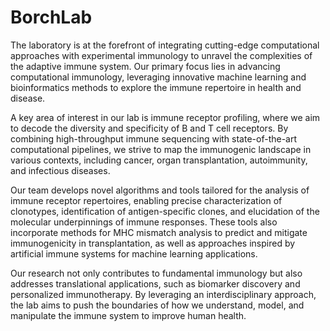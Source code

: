 # BorchLab

The laboratory is at the forefront of integrating cutting-edge computational approaches with experimental immunology to unravel the complexities of the adaptive immune system. 
Our primary focus lies in advancing computational immunology, leveraging innovative machine learning and bioinformatics methods to explore the immune repertoire in health and disease.

A key area of interest in our lab is immune receptor profiling, where we aim to decode the diversity and specificity of B and T cell receptors. By combining high-throughput immune
sequencing with state-of-the-art computational pipelines, we strive to map the immunogenic landscape in various contexts, including cancer, organ transplantation, autoimmunity, and 
infectious diseases.

Our team develops novel algorithms and tools tailored for the analysis of immune receptor repertoires, enabling precise characterization of clonotypes, identification of antigen-specific 
clones, and elucidation of the molecular underpinnings of immune responses. These tools also incorporate methods for MHC mismatch analysis to predict and mitigate immunogenicity in transplantation, 
as well as approaches inspired by artificial immune systems for machine learning applications.

Our research not only contributes to fundamental immunology but also addresses translational applications, such as biomarker discovery and personalized immunotherapy. 
By leveraging an interdisciplinary approach, the lab aims to push the boundaries of how we understand, model, and manipulate the immune system to improve human health.
